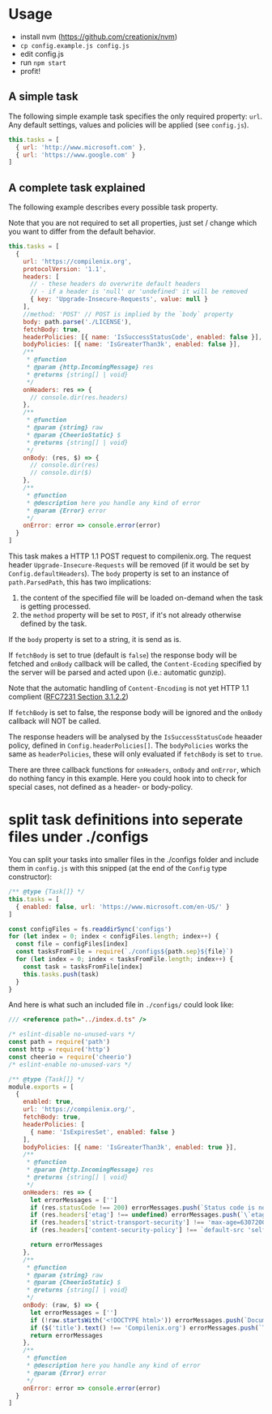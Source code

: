# Usage
* install nvm (https://github.com/creationix/nvm)
* `cp config.example.js config.js`
* edit config.js
* run `npm start`
* profit!

## A simple task
The following simple example task specifies the only required property: `url`. Any default settings, values and policies will be applied (see `config.js`).

```js
this.tasks = [
  { url: 'http://www.microsoft.com' },
  { url: 'https://www.google.com' }
]
```

## A complete task explained
The following example describes every possible task property.

Note that you are not required to set all properties, just set / change which you want to differ from the default behavior.

```js
this.tasks = [
  {
    url: 'https://compilenix.org',
    protocolVersion: '1.1',
    headers: [
      // - these headers do overwrite default headers
      // - if a header is 'null' or 'undefined' it will be removed
      { key: 'Upgrade-Insecure-Requests', value: null }
    ],
    //method: 'POST' // POST is implied by the `body` property
    body: path.parse('./LICENSE'),
    fetchBody: true,
    headerPolicies: [{ name: 'IsSuccessStatusCode', enabled: false }],
    bodyPolicies: [{ name: 'IsGreaterThan3k', enabled: false }],
    /**
     * @function
     * @param {http.IncomingMessage} res
     * @returns {string[] | void}
     */
    onHeaders: res => {
      // console.dir(res.headers)
    },
    /**
     * @function
     * @param {string} raw
     * @param {CheerioStatic} $
     * @returns {string[] | void}
     */
    onBody: (res, $) => {
      // console.dir(res)
      // console.dir($)
    },
    /**
     * @function
     * @description here you handle any kind of error
     * @param {Error} error
     */
    onError: error => console.error(error)
  }
]
```

This task makes a HTTP 1.1 POST request to compilenix.org. The request header `Upgrade-Insecure-Requests` will be removed (if it would be set by `Config.defaultHeaders`). The `body` property is set to an instance of `path.ParsedPath`, this has two implications:
1) the content of the specified file will be loaded on-demand when the task is getting processed.
2) the `method` property will be set to `POST`, if it's not already otherwise defined by the task.

If the `body` property is set to a string, it is send as is.

If `fetchBody` is set to true (default is `false`) the response body will be fetched and `onBody` callback will be called, the `Content-Ecoding` specified by the server will be parsed and acted upon (i.e.: automatic gunzip).

Note that the automatic handling of `Content-Encoding` is not yet HTTP 1.1 complient ([RFC7231 Section 3.1.2.2](https://tools.ietf.org/html/rfc7231#section-3.1.2.2))

If `fetchBody` is set to false, the response body will be ignored and the `onBody` callback will NOT be called.

The response headers will be analysed by the `IsSuccessStatusCode` heaader policy,  defined in `Config.headerPolicies[]`. The `bodyPolicies` works the same as `headerPolicies`, these will only evaluated if `fetchBody` is set to `true`.

There are three callback functions for `onHeaders`, `onBody` and `onError`, which do nothing fancy in this example. Here you could hook into to check for special cases, not defined as a header- or body-policy.

# split task definitions into seperate files under ./configs
You can split your tasks into smaller files in the ./configs folder and include them in `config.js` with this snipped (at the end of the `Config` type constructor):

```js
/** @type {Task[]} */
this.tasks = [
  { enabled: false, url: 'https://www.microsoft.com/en-US/' }
]

const configFiles = fs.readdirSync('configs')
for (let index = 0; index < configFiles.length; index++) {
  const file = configFiles[index]
  const tasksFromFile = require(`./configs${path.sep}${file}`)
  for (let index = 0; index < tasksFromFile.length; index++) {
    const task = tasksFromFile[index]
    this.tasks.push(task)
  }
}
```

And here is what such an included file in `./configs/` could look like:
```js
/// <reference path="../index.d.ts" />

/* eslint-disable no-unused-vars */
const path = require('path')
const http = require('http')
const cheerio = require('cheerio')
/* eslint-enable no-unused-vars */

/** @type {Task[]} */
module.exports = [
  {
    enabled: true,
    url: 'https://compilenix.org/',
    fetchBody: true,
    headerPolicies: [
      { name: 'IsExpiresSet', enabled: false }
    ],
    bodyPolicies: [{ name: 'IsGreaterThan3k', enabled: true }],
    /**
     * @function
     * @param {http.IncomingMessage} res
     * @returns {string[] | void}
     */
    onHeaders: res => {
      let errorMessages = ['']
      if (res.statusCode !== 200) errorMessages.push(`Status code is not equal to "200", got \`${res.statusCode}\``)
      if (res.headers['etag'] !== undefined) errorMessages.push(`\`etag\` should not be present, but it is and has the value \`${res.headers['etag']}\``)
      if (res.headers['strict-transport-security'] !== 'max-age=63072000; includeSubDomains; preload') errorMessages.push(`\`strict-transport-security\` is not present or is not equal to "max-age=63072000; includeSubDomains; preload", got \`${res.headers['strict-transport-security']}\``)
      if (res.headers['content-security-policy'] !== `default-src 'self' data: 'unsafe-inline' 'unsafe-eval' *.compilenix.org compilenix.org dharma.no-trust.org *.googleapis.com *.gstatic.com *.google.com *.gravatar.com code.jquery.com; frame-ancestors 'self' ; form-action 'self' ; upgrade-insecure-requests; block-all-mixed-content; reflected-xss block; referrer no-referrer;`) errorMessages.push(`\`content-security-policy\` is not set or is not equal to "default-src 'self' data: 'unsafe-inline' 'unsafe-eval' *.compilenix.org compilenix.org dharma.no-trust.org *.googleapis.com *.gstatic.com *.google.com *.gravatar.com code.jquery.com; frame-ancestors 'self' ; form-action 'self' ; upgrade-insecure-requests; block-all-mixed-content; reflected-xss block; referrer no-referrer;", got \`${res.headers['content-security-policy']}\``)

      return errorMessages
    },
    /**
     * @function
     * @param {string} raw
     * @param {CheerioStatic} $
     * @returns {string[] | void}
     */
    onBody: (raw, $) => {
      let errorMessages = ['']
      if (!raw.startsWith('<!DOCTYPE html>')) errorMessages.push(`Document body does not start with "<!DOCTYPE html>", got \`${raw.substr(0, 20)}\``)
      if ($('title').text() !== 'Compilenix.org') errorMessages.push(`Title does not match "Compilenix.org", got \`${$('title').text()}\``)
      return errorMessages
    },
    /**
     * @function
     * @description here you handle any kind of error
     * @param {Error} error
     */
    onError: error => console.error(error)
  }
]

```
